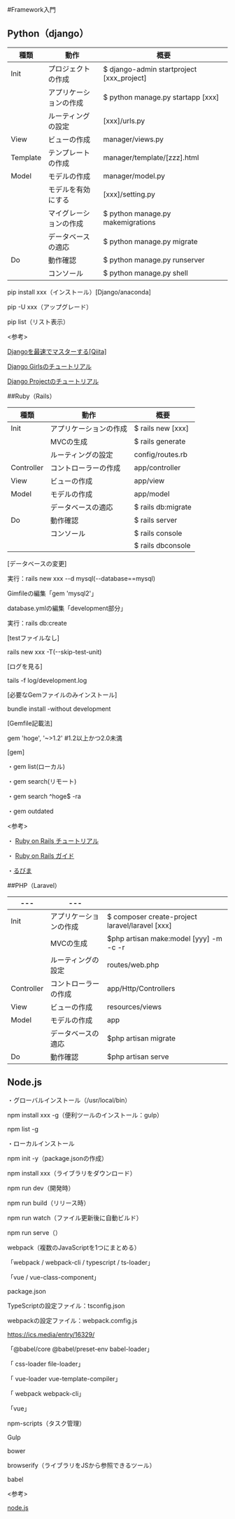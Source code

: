 #Framework入門

## Python（django）

| 種類     | 動作                   | 概要                                      |
| -------- | ---------------------- | ----------------------------------------- |
| Init     | プロジェクトの作成     | $ django-admin startproject [xxx_project] |
|          | アプリケーションの作成 | $ python manage.py startapp [xxx]         |
|          | ルーティングの設定     | [xxx]/urls.py                             |
| View     | ビューの作成           | manager/views.py                          |
| Template | テンプレートの作成     | manager/template/[zzz].html               |
| Model    | モデルの作成           | manager/model.py                          |
|          | モデルを有効にする     | [xxx]/setting.py                          |
|          | マイグレーションの作成 | $ python manage.py makemigrations         |
|          | データベースの適応     | $ python manage.py migrate                |
| Do       | 動作確認               | $ python manage.py runserver              |
|          | コンソール             | $ python manage.py shell                  |



pip install xxx（インストール）[Django/anaconda]

pip  -U xxx（アップグレード）

pip list（リスト表示）



<参考>

[Djangoを最速でマスターする[Qiita]](https://qiita.com/gragragrao/items/373057783ba8856124f3)

[Django Girlsのチュートリアル](https://tutorial.djangogirls.org/ja/)

[Django Projectのチュートリアル](https://docs.djangoproject.com/ja/2.2/intro/tutorial01/#)



##Ruby（Rails）

| 種類       | 動作                   | 概要               |
| ---------- | ---------------------- | ------------------ |
| Init       | アプリケーションの作成 | $ rails new [xxx]  |
|            | MVCの生成              | $ rails generate   |
|            | ルーティングの設定     | config/routes.rb   |
| Controller | コントローラーの作成   | app/controller     |
| View       | ビューの作成           | app/view           |
| Model      | モデルの作成           | app/model          |
|            | データベースの適応     | $ rails db:migrate |
| Do         | 動作確認               | $ rails server     |
|            | コンソール             | $ rails console    |
|            |                        | $ rails dbconsole  |



[データベースの変更]

実行：rails new xxx --d mysql(--database==mysql)

Gimfileの編集「gem 'mysql2'」

database.ymlの編集「development部分」

実行：rails db:create



[testファイルなし]

rails new xxx -T(--skip-test-unit)



[ログを見る]

tails -f log/development.log



[必要なGemファイルのみインストール]

bundle install -without development



[Gemfile記載法]

gem 'hoge', '~>1.2'	#1.2以上かつ2.0未満



[gem]

・gem list(ローカル)

・gem search(リモート)

・gem search ^hoge$ -ra

・gem outdated



<参考>

・ [Ruby on Rails チュートリアル](https://railstutorial.jp) 

・ [Ruby on Rails ガイド](https://railsguides.jp/)

・[るびま](https://magazine.rubyist.net/)



##PHP（Laravel）

| ---        | ---                    |                                                 |
| ---------- | ---------------------- | ----------------------------------------------- |
| Init       | アプリケーションの作成 | $ composer create-project laravel/laravel [xxx] |
|            | MVCの生成              | $php artisan make:model [yyy] -m -c -r          |
|            | ルーティングの設定     | routes/web.php                                  |
| Controller | コントローラーの作成   | app/Http/Controllers                            |
| View       | ビューの作成           | resources/views                                 |
| Model      | モデルの作成           | app                                             |
|            | データベースの適応     | $php artisan migrate                            |
| Do         | 動作確認               | $php artisan serve                              |



## Node.js

・グローバルインストール（/usr/local/bin）

npm install xxx -g（便利ツールのインストール：gulp）

npm list -g



・ローカルインストール

npm init -y（package.jsonの作成）

npm install xxx（ライブラリをダウンロード）



npm run dev（開発時）

npm run build（リリース時）



npm run watch（ファイル更新後に自動ビルド）

npm run serve（）



webpack（複数のJavaScriptを1つにまとめる）

「webpack / webpack-cli / typescript / ts-loader」

「vue / vue-class-component」

package.json

TypeScriptの設定ファイル：tsconfig.json

webpackの設定ファイル：webpack.comfig.js

https://ics.media/entry/16329/



「@babel/core @babel/preset-env babel-loader」

「 css-loader file-loader」

「 vue-loader vue-template-compiler」

「 webpack webpack-cli」

「vue」



npm-scripts（タスク管理）

Gulp

bower

browserify（ライブラリをJSから参照できるツール）

babel



<参考>

[node.js](https://nodejs.org/ja/)